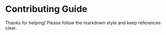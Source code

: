 # Contributing Guide

Thanks for helping! Please follow the markdown style and keep references clear.